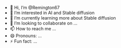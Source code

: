 - 👋 Hi, I’m @Remington67
- 👀 I’m interested in AI and Stable diffusion
- 🌱 I’m currently learning more about Stable diffusion
- 💞️ I’m looking to collaborate on ...
- 📫 How to reach me ...
- 😄 Pronouns: ...
- ⚡ Fun fact: ...

<!---
Remington67/Remington67 is a ✨ special ✨ repository because its `README.md` (this file) appears on your GitHub profile.
You can click the Preview link to take a look at your changes.
--->
